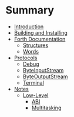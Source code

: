 Summary
=======

-	[Introduction](introduction.md)
-	[Building and Installing](building-and-installing.md)
-	[Forth Documentation](forth/README.md)
	-	[Structures](forth/structures.md)
	-	[Words](forth/words.md)
-	[Protocols](protocols/README.md)
	-	[Debug](protocols/debug.md)
	-	[ByteInputStream](protocols/byte-input-stream.md)
	-	[ByteOutputStream](protocols/byte-output-stream.md)
	-	[Terminal](protocols/terminal.md)
-	[Notes](notes/README.md)
	-	[Low-Level](notes/low-level/README.md)
		-	[ABI](notes/low-level/abi.md)
		-	[Multitasking](notes/low-level/multitasking.md)
